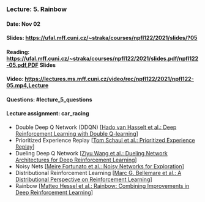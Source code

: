 ### Lecture: 5. Rainbow
#### Date: Nov 02
#### Slides: https://ufal.mff.cuni.cz/~straka/courses/npfl122/2021/slides/?05
#### Reading: https://ufal.mff.cuni.cz/~straka/courses/npfl122/2021/slides.pdf/npfl122-05.pdf,PDF Slides
#### Video: https://lectures.ms.mff.cuni.cz/video/rec/npfl122/2021/npfl122-05.mp4,Lecture
#### Questions: #lecture_5_questions
#### Lecture assignment: car_racing

- Double Deep Q Network (DDQN) [[Hado van Hasselt et al.: Deep Reinforcement Learning with Double Q-learning](https://arxiv.org/abs/1509.06461)]
- Prioritized Experience Replay [[Tom Schaul et al.: Prioritized Experience Replay](https://arxiv.org/abs/1511.05952)]
- Dueling Deep Q Network [[Ziyu Wang et al.: Dueling Network Architectures for Deep Reinforcement Learning](https://arxiv.org/abs/1511.06581)]
- Noisy Nets [[Meire Fortunato et al.: Noisy Networks for Exploration](https://arxiv.org/abs/1706.10295)]
- Distributional Reinforcement Learning [[Marc G. Bellemare et al.: A Distributional Perspective on Reinforcement Learning](https://arxiv.org/abs/1707.06887)]
- Rainbow [[Matteo Hessel et al.: Rainbow: Combining Improvements in Deep Reinforcement Learning](https://arxiv.org/abs/1710.02298)]

